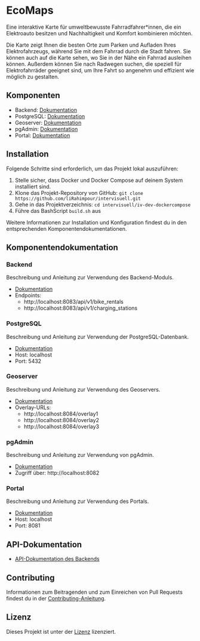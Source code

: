 # EcoMaps

Eine interaktive Karte für umweltbewusste Fahrradfahrer*innen, die ein Elektroauto besitzen und Nachhaltigkeit und Komfort kombinieren möchten.

Die Karte zeigt Ihnen die besten Orte zum Parken und Aufladen Ihres Elektrofahrzeugs, während Sie mit dem Fahrrad durch die Stadt fahren. Sie können auch auf die Karte sehen, wo Sie in der Nähe ein Fahrrad ausleihen können. Außerdem können Sie nach Radwegen suchen, die speziell für Elektrofahrräder geeignet sind, um Ihre Fahrt so angenehm und effizient wie möglich zu gestalten.

## Komponenten

- Backend: [Dokumentation](./backend/README.md)
- PostgreSQL: [Dokumentation](./postgres/README.md)
- Geoserver: [Dokumentation](./geoserver/README.md)
- pgAdmin: [Dokumentation](./pgadmin/README.md)
- Portal: [Dokumentation](./portal/README.md)

## Installation

Folgende Schritte sind erforderlich, um das Projekt lokal auszuführen:

1. Stelle sicher, dass Docker und Docker Compose auf deinem System installiert sind.
2. Klone das Projekt-Repository von GitHub: `git clone https://github.com/liRahimpour/intervisuell.git`
3. Gehe in das Projektverzeichnis: `cd intervisuell/iv-dev-dockercompose`
4. Führe das BashScript `build.sh` aus

Weitere Informationen zur Installation und Konfiguration findest du in den entsprechenden Komponentendokumentationen.

## Komponentendokumentation

### Backend

Beschreibung und Anleitung zur Verwendung des Backend-Moduls.

- [Dokumentation](./backend/README.md)
- Endpoints:
  - http://localhost:8083/api/v1/bike_rentals
  - http://localhost:8083/api/v1/charging_stations

### PostgreSQL

Beschreibung und Anleitung zur Verwendung der PostgreSQL-Datenbank.

- [Dokumentation](./postgres/README.md)
- Host: localhost
- Port: 5432

### Geoserver

Beschreibung und Anleitung zur Verwendung des Geoservers.

- [Dokumentation](./geoserver/README.md)
- Overlay-URLs:
  - http://localhost:8084/overlay1
  - http://localhost:8084/overlay2
  - http://localhost:8084/overlay3

### pgAdmin

Beschreibung und Anleitung zur Verwendung von pgAdmin.

- [Dokumentation](./pgadmin/README.md)
- Zugriff über: http://localhost:8082

### Portal

Beschreibung und Anleitung zur Verwendung des Portals.

- [Dokumentation](./portal/README.md)
- Host: localhost
- Port: 8081

## API-Dokumentation

- [API-Dokumentation des Backends](./backend/API.md)

## Contributing

Informationen zum Beitragenden und zum Einreichen von Pull Requests findest du in der [Contributing-Anleitung](./CONTRIBUTING.md).

## Lizenz

Dieses Projekt ist unter der [Lizenz](./LICENSE) lizenziert.








